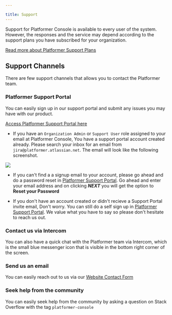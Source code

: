 ```yaml
---

title: Support
---
```


Support for Platformer Console is available to every user of the system. However, the responses and the service may depend according to the support plans you have subscribed for your organization.

[Read more about Platformer Support Plans](https://platformer.com/pricing/platformer-console#support-plans)

## Support Channels

There are few support channels that allows you to contact the Platformer team.


### Platformer Support Portal


You can easily sign up in our support portal and submit any issues you may have with our product.


[Access Platformer Support Portal here](https://platformer.atlassian.net/servicedesk/customer/portal/1)

- If you have an `Organization Admin` or `Support User` role assigned to your email at Platformer Console, You have a support portal account created already. Please search your inbox for an email from `jira@platformer.atlassian.net`. The email will look like the following screenshot.


![](/assets/images//docs/support-5.png)


- If you can't find a a signup email to your account, please go ahead and do a password reset in [Platformer Support Portal](https://platformer.atlassian.net/servicedesk/customer/portal/1). Go ahead and enter your email address and on clicking ***NEXT*** you will get the option to **Reset your Password**


- If you don't have an account created or didn't recieve a Support Portal invite email, Don't worry. You can still do a self sign up in [Platformer Support Portal](https://platformer.atlassian.net/servicedesk/customer/portal/1). We value what you have to say so please don't hesitate to reach us out.


### Contact us via Intercom

You can also have a quick chat with the Platformer team via Intercom, which is the small blue messenger icon that is visible in the bottom right corner of the screen.


### Send us an email

You can easily reach out to us via our [Website Contact Form](https://platformer.com/contact)


### Seek help from the community

You can easily seek help from the community by asking a question on Stack Overflow with the tag `platformer-console`

